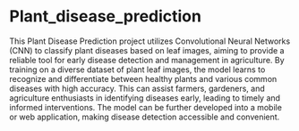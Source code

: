 # Plant_disease_prediction

This Plant Disease Prediction project utilizes Convolutional Neural Networks (CNN) to classify plant diseases based on leaf images, aiming to provide a reliable tool for early disease detection and management in agriculture. By training on a diverse dataset of plant leaf images, the model learns to recognize and differentiate between healthy plants and various common diseases with high accuracy. This can assist farmers, gardeners, and agriculture enthusiasts in identifying diseases early, leading to timely and informed interventions. The model can be further developed into a mobile or web application, making disease detection accessible and convenient.
